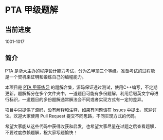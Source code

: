 # PTA 甲级题解
## 当前进度
1001-1017

## 简介
PTA 是浙大主办的程序设计能力考试，分为乙甲顶三个等级。准备考试的过程能是一个契机来证明和锻炼自己的编程能力。

本项目是 [PTA 甲等练习](https://pintia.cn/problem-sets/994805342720868352/problems) 的题解合集，源码保证通过测试，使用C++编写，不定期更新。题解拆分在多个文件夹中，一道题目可能有多份题解，利用后缀英文字母进行标识，一道题目的多份题解通常解法会不同或者实现方式有一定的差异。

项目中只提供了源码，没有解释和注释，如果有问题请在 Issues 中提出，欢迎讨论。欢迎大家使用 Pull Request 提交不同思路，不同实现方式的代码。

希望大家能从这些代码中获得收获和启发，也希望大家尽量在过题之后查看题解，不要过度依赖题解，祝大家写题愉快！